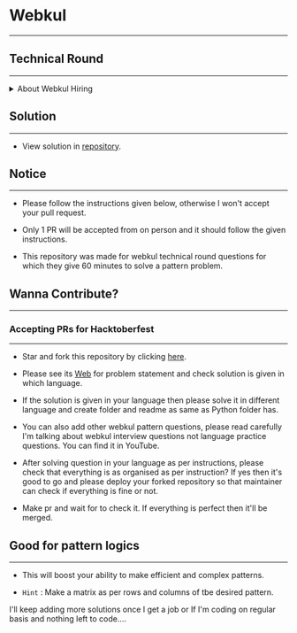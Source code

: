 # Webkul

---

## Technical Round

---

<details>
  <summary>About Webkul Hiring</summary>

---

For Developers, working at Webkul is all about coding & programming. Webkul always hires those who wants to build their career in technology. If you want to work with Webkul as a developer then you must be sound in programming. Your logical part needs to be strong. To polish your technical skills you need to work on some projects so that you improve your coding skills. Webkul never asks aptitude or reasoning kind of questions for development profile. Rather they always focus on programming & test the technical abilities of a candidate.

---

***Interview Round***

>
> Filter round will be based on pattern making. Webkul works on various technologies like PHP, Python, node, java so the candidate can solve the code in any preferred language.

---


***Personal Interview***

>
>Candidate must be aware of all the projects, technical knowledge mentioned in the resume. Questions can be asked on the basis of all the details mentioned in their resume.

---


***HR Interview***

>
> HR round will be based on personal skills.

---

</details>

## Solution

---

- View solution in [repository](https://github.com/Mr-vabs/webkul/).

## Notice

---

- Please follow the instructions given below, otherwise I won't accept your pull request.

- Only 1 PR will be accepted from on person and it should follow the given instructions.

- This repository was made for webkul technical round questions for which they give 60 minutes to solve a pattern problem.

## Wanna Contribute? 

---

### Accepting PRs for Hacktoberfest

---

- Star and fork this repository by clicking [here](https://github.com/Mr-vabs/webkul/fork).

- Please see its [Web](https://Mr-vabs.github.io/webkul/index.html) for problem statement and check solution is given in which language.

- If the solution is given in your language then please solve it in different language and create folder and readme as same as Python folder has.

- You can also add other webkul pattern questions, please read carefully I'm talking about webkul interview questions not language practice questions. You can find it in YouTube.

- After solving question in your language as per instructions, please check that everything is as organised as per instruction? If yes then it's good to go and please deploy your forked repository so that maintainer can check if everything is fine or not.

- Make pr and wait for to check it. If everything is perfect then it'll be merged.

## Good for pattern logics

---

- This will boost your ability to make efficient and complex patterns.

- `Hint` : Make a matrix as per rows and columns of tbe desired pattern.


I'll keep adding more solutions once I get a job or If I'm coding on regular basis and nothing left to code....
